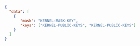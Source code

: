```json title="Response"
{
  "data": [
    {
       "mask": "KERNEL-MASK-KEY",
       "keys": ["KERNEL-PUBLIC-KEYS", "KERNEL-PUBLIC-KEYS"]
    }
  ]
}
```
